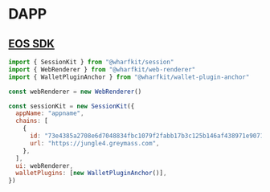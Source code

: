 # DAPP

## [EOS SDK](https://wharfkit.com/guides/session-kit/getting-started-web-app)

<DocsAD/>

```js
import { SessionKit } from "@wharfkit/session"
import { WebRenderer } from "@wharfkit/web-renderer"
import { WalletPluginAnchor } from "@wharfkit/wallet-plugin-anchor"

const webRenderer = new WebRenderer()

const sessionKit = new SessionKit({
  appName: "appname",
  chains: [
    {
      id: "73e4385a2708e6d7048834fbc1079f2fabb17b3c125b146af438971e90716c4d",
      url: "https://jungle4.greymass.com",
    },
  ],
  ui: webRenderer,
  walletPlugins: [new WalletPluginAnchor()],
})
```